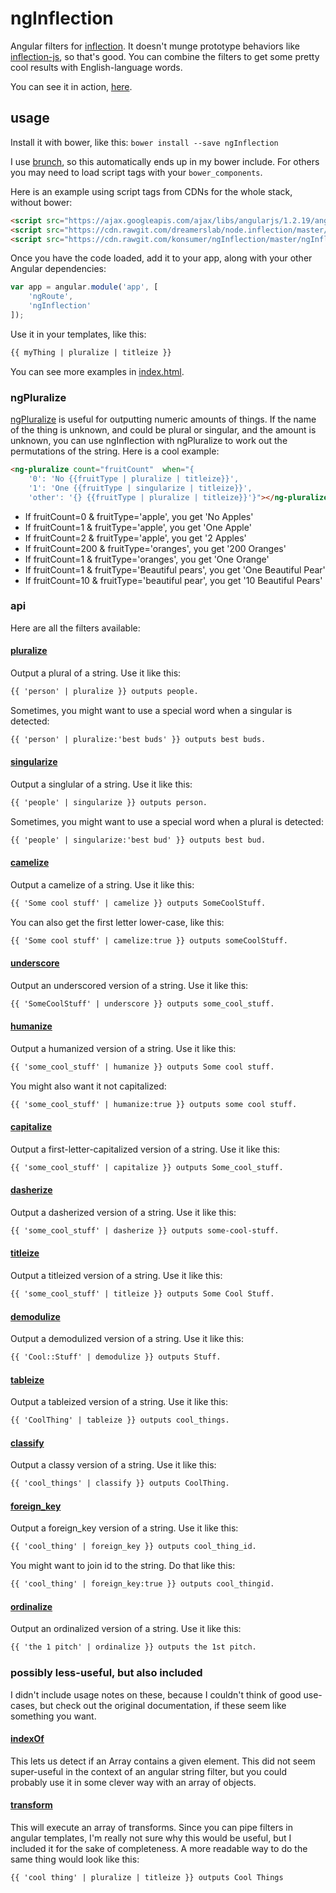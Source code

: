 # ngInflection

Angular filters for [inflection](https://github.com/dreamerslab/node.inflection). It doesn't munge prototype behaviors like [inflection-js](http://code.google.com/p/inflection-js/), so that's good. You can combine the filters to get some pretty cool results with English-language words.

You can see it in action, [here](http://konsumer.github.io/ngInflection/).

## usage

Install it with bower, like this: `bower install --save ngInflection`

I use [brunch](http://brunch.io/), so this automatically ends up in my bower include. For others you may need to load script tags with your `bower_components`.

Here is an example using script tags from CDNs for the whole stack, without bower:

```html
<script src="https://ajax.googleapis.com/ajax/libs/angularjs/1.2.19/angular.min.js"></script>
<script src="https://cdn.rawgit.com/dreamerslab/node.inflection/master/inflection.min.js"></script>
<script src="https://cdn.rawgit.com/konsumer/ngInflection/master/ngInflection.js"></script>
```

Once you have the code loaded, add it to your app, along with your other Angular dependencies:

```javascript
var app = angular.module('app', [
    'ngRoute',
    'ngInflection'
]);
```

Use it in your templates, like this:

```html
{{ myThing | pluralize | titleize }}
```

You can see more examples in [index.html](https://github.com/konsumer/ngInflection/blob/gh-pages/index.html).

### ngPluralize

[ngPluralize](https://docs.angularjs.org/api/ng/directive/ngPluralize) is useful for outputting numeric amounts of things.  If the name of the thing is unknown, and could be plural or singular, and the amount is unknown, you can use ngInflection with ngPluralize to work out the permutations of the string.  Here is a cool example:

```html
<ng-pluralize count="fruitCount"  when="{
	'0': 'No {{fruitType | pluralize | titleize}}',
	'1': 'One {{fruitType | singularize | titleize}}',
	'other': '{} {{fruitType | pluralize | titleize}}'}"></ng-pluralize>
```

*  If fruitCount=0 & fruitType='apple', you get 'No Apples'
*  If fruitCount=1 & fruitType='apple', you get 'One Apple'
*  If fruitCount=2 & fruitType='apple', you get '2 Apples'
*  If fruitCount=200 & fruitType='oranges', you get '200 Oranges'
*  If fruitCount=1 & fruitType='oranges', you get 'One Orange'
*  If fruitCount=1 & fruitType='Beautiful pears', you get 'One Beautiful Pear'
*  If fruitCount=10 & fruitType='beautiful pear', you get '10 Beautiful Pears'

### api

Here are all the filters available:


#### [pluralize](https://github.com/dreamerslab/node.inflection#inflectionpluralize-str-plural-)

Output a plural of a string. Use it like this:

```html
{{ 'person' | pluralize }} outputs people.
```

Sometimes, you might want to use a special word when a singular is detected:

```html
{{ 'person' | pluralize:'best buds' }} outputs best buds.
```


#### [singularize](https://github.com/dreamerslab/node.inflection#inflectionsingularize-str-singular-)

Output a singlular of a string. Use it like this:

```html
{{ 'people' | singularize }} outputs person.
```

Sometimes, you might want to use a special word when a plural is detected:

```html
{{ 'people' | singularize:'best bud' }} outputs best bud.
```


#### [camelize](https://github.com/dreamerslab/node.inflection#inflectioncamelize-str-lowfirstletter-)

Output a camelize of a string. Use it like this:

```html
{{ 'Some cool stuff' | camelize }} outputs SomeCoolStuff.
```

You can also get the first letter lower-case, like this:

```html
{{ 'Some cool stuff' | camelize:true }} outputs someCoolStuff.
```


#### [underscore](https://github.com/dreamerslab/node.inflection#inflectionunderscore-str-alluppercase-)

Output an underscored version of a string. Use it like this:

```html
{{ 'SomeCoolStuff' | underscore }} outputs some_cool_stuff.
```


#### [humanize](https://github.com/dreamerslab/node.inflection#inflectionhumanize-str-lowfirstletter-)

Output a humanized version of a string. Use it like this:

```html
{{ 'some_cool_stuff' | humanize }} outputs Some cool stuff.
```

You might also want it not capitalized:

```html
{{ 'some_cool_stuff' | humanize:true }} outputs some cool stuff.
```


#### [capitalize](https://github.com/dreamerslab/node.inflection#inflectioncapitalize-str-)

Output a first-letter-capitalized version of a string. Use it like this:

```html
{{ 'some_cool_stuff' | capitalize }} outputs Some_cool_stuff.
```


#### [dasherize](https://github.com/dreamerslab/node.inflection#inflectiondasherize-str-)

Output a dasherized version of a string. Use it like this:

```html
{{ 'some_cool_stuff' | dasherize }} outputs some-cool-stuff.
```


#### [titleize](https://github.com/dreamerslab/node.inflection#inflectiontitleize-str-)

Output a titleized version of a string. Use it like this:

```html
{{ 'some_cool_stuff' | titleize }} outputs Some Cool Stuff.
```

#### [demodulize](https://github.com/dreamerslab/node.inflection#inflectiondemodulize-str-)

Output a demodulized version of a string. Use it like this:

```html
{{ 'Cool::Stuff' | demodulize }} outputs Stuff.
```

#### [tableize](https://github.com/dreamerslab/node.inflection#inflectiontableize-str-)

Output a tableized version of a string. Use it like this:

```html
{{ 'CoolThing' | tableize }} outputs cool_things.
```

#### [classify](https://github.com/dreamerslab/node.inflection#inflectionclassify-str-)

Output a classy version of a string. Use it like this:

```html
{{ 'cool_things' | classify }} outputs CoolThing.
```

#### [foreign_key](https://github.com/dreamerslab/node.inflection#inflectionforeign_key-str-dropidubar-)

Output a foreign_key version of a string. Use it like this:

```html
{{ 'cool_thing' | foreign_key }} outputs cool_thing_id.
```

You might want to join id to the string. Do that like this:

```html
{{ 'cool_thing' | foreign_key:true }} outputs cool_thingid.
```


#### [ordinalize](https://github.com/dreamerslab/node.inflection#inflectionordinalize-str-)

Output an ordinalized version of a string. Use it like this:

```html
{{ 'the 1 pitch' | ordinalize }} outputs the 1st pitch.
```

### possibly less-useful, but also included

I didn't include usage notes on these, because I couldn't think of good use-cases, but check out the original documentation, if these seem like something you want.


#### [indexOf](https://github.com/dreamerslab/node.inflection#inflectionindexof-arr-item-fromindex-comparefunc-)

This lets us detect if an Array contains a given element. This did not seem super-useful in the context of an angular string filter, but you could probably use it in some clever way with an array of objects.


#### [transform](https://github.com/dreamerslab/node.inflection#inflectiontransform-str-arr-)

This will execute an array of transforms. Since you can pipe filters in angular templates, I'm really not sure why this would be useful, but I included it for the sake of completeness. A more readable way to do the same thing would look like this:

```html
{{ 'cool thing' | pluralize | titleize }} outputs Cool Things
```

